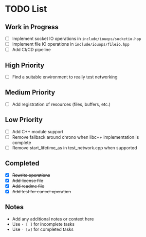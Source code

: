 # TODO List

## Work in Progress
- [ ] Implement socket IO operations in `include/iouops/socketio.hpp`
- [ ] Implement file IO operations in `include/iouops/fileio.hpp`
- [ ] Add CI/CD pipeline

## High Priority
- [ ] Find a suitable environment to really test networking

## Medium Priority
- [ ] Add registration of resources (files, buffers, etc.)

## Low Priority
- [ ] Add C++ module support
- [ ] Remove fallback around chrono when libc++ implementation is complete
- [ ] Remove start_lifetime_as in test_network.cpp when supported

## Completed
- [x] ~~Rewrite operations~~
- [x] ~~Add license file~~
- [x] ~~Add readme file~~
- [x] ~~Add test for cancel operation~~

## Notes
- Add any additional notes or context here
- Use `- [ ]` for incomplete tasks
- Use `- [x]` for completed tasks